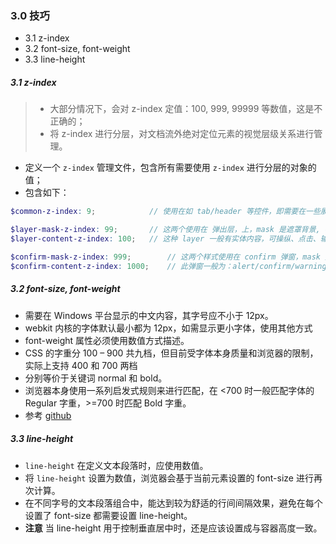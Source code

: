 ### 3.0 技巧

* 3.1 z-index 
* 3.2 font-size, font-weight
* 3.3 line-height

##### 3.1 z-index 
> * 大部分情况下，会对 z-index 定值：100, 999, 99999 等数值，这是不正确的；
> * 将 z-index 进行分层，对文档流外绝对定位元素的视觉层级关系进行管理。

* 定义一个 `z-index` 管理文件，包含所有需要使用 `z-index` 进行分层的对象的值；
* 包含如下：

```scss
$common-z-index: 9;            // 使用在如 tab/header 等控件，即需要在一些展示上浮层的小物件，如 icon 等；

$layer-mask-z-index: 99;       // 这两个使用在 弹出层，上，mask 是遮罩背景, content 则是内容实体
$layer-content-z-index: 100;   // 这种 layer 一般有实体内容，可操纵、点击、输入内容等

$confirm-mask-z-index: 999;        // 这两个样式使用在 confirm 弹窗，mask 是遮罩背景, content 则是内容实体
$confirm-content-z-index: 1000;    // 此弹窗一般为：alert/confirm/warning 等
```


##### 3.2 font-size, font-weight
* 需要在 Windows 平台显示的中文内容，其字号应不小于 12px。
* webkit 内核的字体默认最小都为 12px，如需显示更小字体，使用其他方式
* font-weight 属性必须使用数值方式描述。
* CSS 的字重分 100 – 900 共九档，但目前受字体本身质量和浏览器的限制，实际上支持 400 和 700 两档
* 分别等价于关键词 normal 和 bold。
* 浏览器本身使用一系列启发式规则来进行匹配，在 <700 时一般匹配字体的 Regular 字重，>=700 时匹配 Bold 字重。
* 参考 [github](http://justineo.github.io/slideshows/font/#/3/15)


##### 3.3 line-height
* `line-height` 在定义文本段落时，应使用数值。
* 将 `line-height` 设置为数值，浏览器会基于当前元素设置的 font-size 进行再次计算。
* 在不同字号的文本段落组合中，能达到较为舒适的行间间隔效果，避免在每个设置了 font-size 都需要设置 line-height。
* **注意** 当 line-height 用于控制垂直居中时，还是应该设置成与容器高度一致。

